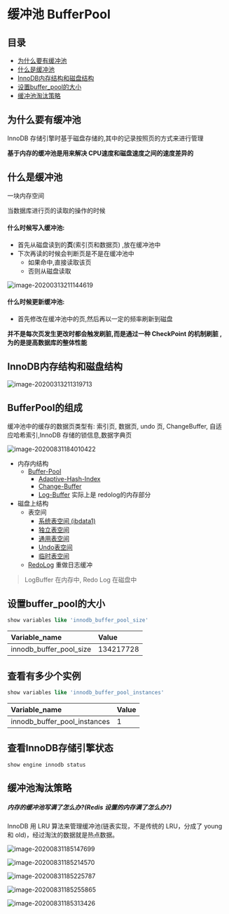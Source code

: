 # 缓冲池 BufferPool

## 目录

- [为什么要有缓冲池](#为什么要有缓冲池)
- [什么是缓冲池](#什么是缓冲池)
- [InnoDB内存结构和磁盘结构](#InnoDB内存结构和磁盘结构)
- [设置buffer_pool的大小](#设置buffer_pool的大小)
- [缓冲池淘汰策略](#缓冲池淘汰策略)

## 为什么要有缓冲池

InnoDB 存储引擎时基于磁盘存储的,其中的记录按照页的方式来进行管理

**基于内存的缓冲池是用来解决 CPU速度和磁盘速度之间的速度差异的** 

## 什么是缓冲池

一块内存空间

当数据库进行页的读取的操作的时候

#### 什么时候写入缓冲池:

- 首先从磁盘读到的**页**(索引页和数据页)   ,放在缓冲池中
- 下次再读的时候会判断页是不是在缓冲池中
  - 如果命中,直接读取该页
  - 否则从磁盘读取

![image-20200313211144619](../../../assets/image-20200313211144619.png)

#### 什么时候更新缓冲池:

- 首先修改在缓冲池中的页,然后再以一定的频率刷新到磁盘

**并不是每次页发生更改时都会触发刷脏,而是通过一种 CheckPoint 的机制刷脏 ,为的是提高数据库的整体性能**

## InnoDB内存结构和磁盘结构

![image-20200313211319713](../../../assets/image-20200313211319713-7629580.png)

## BufferPool的组成

缓冲池中的缓存的数据页类型有: 索引页, 数据页, undo 页, ChangeBuffer, 自适应哈希索引,InnoDB 存储的锁信息,数据字典页

![image-20200831184010422](../../../assets/image-20200831184010422.png)

- 内存内结构
  - [Buffer-Pool ](08-缓冲池-buffer-pool.md) 
    - [Adaptive-Hash-Index](../07-存储引擎/010-InnoDB/04-自适应哈希.md) 
    - [Change-Buffer](11-写缓冲-ChangeBuffer.md) 
    -  [Log-Buffer](12-Redolog-LogBuffer.md)  实际上是 redolog的内存部分
- 磁盘上结构
  - 表空间 
    - [系统表空间 (ibdata1) ](../06-磁盘结构/020-系统表空间.md) 
    - [独立表空间 ](../06-磁盘结构/030-独占表空间.md) 
    -  [通用表空间](../06-磁盘结构/040-通用表空间.md) 
    -  [Undo表空间](../06-磁盘结构/060-UndoLog.md) 
    -  [临时表空间](../06-磁盘结构/050-临时表空间.md) 
  -  [RedoLog](12-Redolog-LogBuffer.md) 重做日志缓冲

> LogBuffer 在内存中, Redo Log 在磁盘中

## 设置buffer_pool的大小

```sql
show variables like 'innodb_buffer_pool_size'
```

| Variable\_name             | Value     |
| :------------------------- | :-------- |
| innodb\_buffer\_pool\_size | 134217728 |

## 查看有多少个实例

```sql
show variables like 'innodb_buffer_pool_instances'
```

| Variable\_name                  | Value |
| :------------------------------ | :---- |
| innodb\_buffer\_pool\_instances | 1     |

## 查看InnoDB存储引擎状态

```
show engine innodb status
```

## 缓冲池淘汰策略

##### 内存的缓冲池写满了怎么办?(Redis 设置的内存满了怎么办?)

InnoDB 用 LRU 算法来管理缓冲池(链表实现，不是传统的 LRU，分成了 young 和 old)，经过淘汰的数据就是热点数据。

![image-20200831185147699](../../../assets/image-20200831185147699.png)

![image-20200831185214570](../../../assets/image-20200831185214570.png)

![image-20200831185225787](../../../assets/image-20200831185225787.png)

![image-20200831185255865](../../../assets/image-20200831185255865.png)

![image-20200831185313426](../../../assets/image-20200831185313426.png)